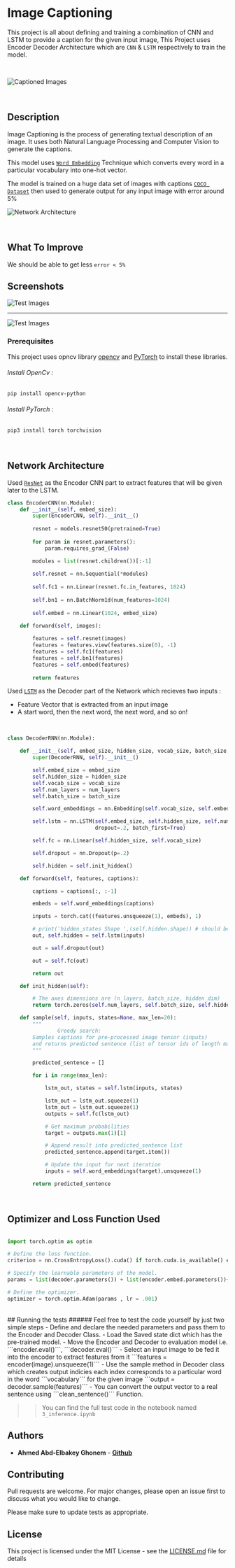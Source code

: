 # Image Captioning

This project is all about defining and training a combination of CNN and LSTM to provide a caption for the given input image, This Project uses Encoder Decoder Architecture which are ```CNN``` & ```LSTM``` respectively to train the model.

<br />


![Captioned Images](https://miro.medium.com/max/3548/1*6BFOIdSHlk24Z3DFEakvnQ.png)


<br />

## Description 

Image Captioning is the process of generating textual description of an image. It uses both Natural Language Processing and Computer Vision to generate the captions.

This model uses [```Word Embedding```](https://towardsdatascience.com/introduction-to-word-embedding-and-word2vec-652d0c2060fa) Technique which converts every word in a particular vocabulary into one-hot vector.

The model is trained on a huge data set of images with captions [```COCO Dataset```](http://cocodataset.org/#home) then used to generate output for any input image with error around 5%


![Network Architecture](https://raw.githubusercontent.com/yunjey/pytorch-tutorial/master/tutorials/03-advanced/image_captioning/png/model.png)

<br />


## What To Improve 

We should be able to get less ```error < 5%``` 


## Screenshots


![Test Images](https://imgbbb.com/images/2020/05/13/Screen-Shot-2020-05-13-at-11.51.21-PM.png)
- - - -
![Test Images](https://imgbbb.com/images/2020/05/13/Screen-Shot-2020-05-13-at-11.51.51-PM.png)


### Prerequisites

This project uses opncv library [opencv](https://pypi.org/project/opencv-python/) and [PyTorch](https://pytorch.org/docs/stable/index.html) to install these libraries.

###### Install OpenCv :
```bash
pip install opencv-python
```
###### Install PyTorch :
```bash
pip3 install torch torchvision
```
<br />

## Network Architecture 

Used [```ResNet```](https://medium.com/@14prakash/understanding-and-implementing-architectures-of-resnet-and-resnext-for-state-of-the-art-image-cf51669e1624) as the Encoder CNN part to extract features that will be given later to the LSTM.

```python
class EncoderCNN(nn.Module):
    def __init__(self, embed_size):
        super(EncoderCNN, self).__init__()
        
        resnet = models.resnet50(pretrained=True)
        
        for param in resnet.parameters():
            param.requires_grad_(False)

        modules = list(resnet.children())[:-1]
        
        self.resnet = nn.Sequential(*modules)
        
        self.fc1 = nn.Linear(resnet.fc.in_features, 1024)
        
        self.bn1 = nn.BatchNorm1d(num_features=1024)
        
        self.embed = nn.Linear(1024, embed_size)

    def forward(self, images):
        
        features = self.resnet(images)
        features = features.view(features.size(0), -1)
        features = self.fc1(features)
        features = self.bn1(features)
        features = self.embed(features)
        
        return features

```
Used [```LSTM```](https://medium.com/mlreview/understanding-lstm-and-its-diagrams-37e2f46f1714) as the Decoder part of the Network which recieves two inputs : 
- Feature Vector that is extracted from an input image
- A start word, then the next word, the next word, and so on!

<br/>

```python
class DecoderRNN(nn.Module):

    def __init__(self, embed_size, hidden_size, vocab_size, batch_size, num_layers=2):
        super(DecoderRNN, self).__init__()

        self.embed_size = embed_size
        self.hidden_size = hidden_size
        self.vocab_size = vocab_size
        self.num_layers = num_layers
        self.batch_size = batch_size

        self.word_embeddings = nn.Embedding(self.vocab_size, self.embed_size)

        self.lstm = nn.LSTM(self.embed_size, self.hidden_size, self.num_layers,
                            dropout=.2, batch_first=True)

        self.fc = nn.Linear(self.hidden_size, self.vocab_size)

        self.dropout = nn.Dropout(p=.2)

        self.hidden = self.init_hidden()

    def forward(self, features, captions):

        captions = captions[:, :-1]

        embeds = self.word_embeddings(captions)

        inputs = torch.cat((features.unsqueeze(1), embeds), 1)

        # print('hidden_states Shape ',(self.hidden.shape)) # should be [2,10,512]
        out, self.hidden = self.lstm(inputs)

        out = self.dropout(out)

        out = self.fc(out)

        return out

    def init_hidden(self):

        # The axes dimensions are (n_layers, batch_size, hidden_dim)
        return torch.zeros(self.num_layers, self.batch_size, self.hidden_size)

    def sample(self, inputs, states=None, max_len=20):
        """
                Greedy search:
        Samples captions for pre-processed image tensor (inputs) 
        and returns predicted sentence (list of tensor ids of length max_len)
        """

        predicted_sentence = []

        for i in range(max_len):

            lstm_out, states = self.lstm(inputs, states)

            lstm_out = lstm_out.squeeze(1)
            lstm_out = lstm_out.squeeze(1)
            outputs = self.fc(lstm_out)

            # Get maximum probabilities
            target = outputs.max(1)[1]

            # Append result into predicted_sentence list
            predicted_sentence.append(target.item())

            # Update the input for next iteration
            inputs = self.word_embeddings(target).unsqueeze(1)

        return predicted_sentence

```
<br />

## Optimizer and Loss Function Used 

```python 

import torch.optim as optim

# Define the loss function. 
criterion = nn.CrossEntropyLoss().cuda() if torch.cuda.is_available() else nn.CrossEntropyLoss()

# Specify the learnable parameters of the model.
params = list(decoder.parameters()) + list(encoder.embed.parameters())+list(encoder.fc1.parameters())

# Define the optimizer.
optimizer = torch.optim.Adam(params , lr = .001)
```

<br />
## Running the tests
###### Feel free to test the code yourself by just two simple steps 
- Define and declare the needed parameters and pass them to the Encoder and Decoder Class.
- Load the Saved state dict which has the pre-trained model.
- Move the Encoder and Decoder to evaluation model i.e. ```encoder.eval()```, ```decoder.eval()```
- Select an input image to be fed it into the encoder to extract features from it ```features = encoder(image).unsqueeze(1)```
- Use the sample method in Decoder class which creates output indicies each index corresponds to a particular word in the word ```vocabulary``` for the given image ```output = decoder.sample(features)```
- You can convert the output vector to a real sentence using ```clean_sentence()``` Function.

>> You can find the full test code in the notebook named ```3_inference.ipynb```

## Authors

* **Ahmed Abd-Elbakey Ghonem** - [**Github**](https://github.com/3ba2ii)


## Contributing
Pull requests are welcome. For major changes, please open an issue first to discuss what you would like to change.

Please make sure to update tests as appropriate.

## License

This project is licensed under the MIT License - see the [LICENSE.md](LICENSE.md) file for details




